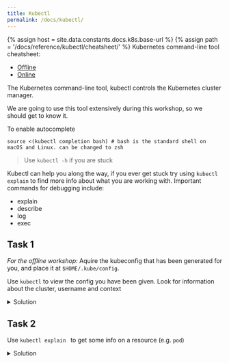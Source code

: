 ```yaml
---
title: Kubectl
permalink: /docs/kubectl/
---
```


{% assign host = site.data.constants.docs.k8s.base-url %}
{% assign path = '/docs/reference/kubectl/cheatsheet/' %}
Kubernetes command-line tool cheatsheet:
* [Offline]({{host.offline}}{{path}})
* [Online]({{host.online}}{{path}})


The Kubernetes command-line tool, kubectl controls the Kubernetes cluster manager.

We are going to use this tool extensively during this workshop, so we should get to know it.

To enable autocomplete

`source <(kubectl completion bash) # bash is the standard shell on macOS and Linux. can be changed to zsh`

> Use `kubectl -h` if you are stuck

Kubectl can help you along the way, if you ever get stuck try using `kubectl explain`
to find more info about what you are working with.
Important commands for debugging include:
- explain
- describe
- log
- exec


## Task 1

*For the offline workshop:* Aquire the kubeconfig that has been generated for you, and place it at `$HOME/.kube/config`.

Use `kubectl` to view the config you have been given. Look for information about the cluster, username and context

<details>
 <summary>Solution</summary>
 <div markdown="1">

### Solution: View Config

- `kubectl config view`

 </div>
</details>  


## Task 2

Use `kubectl explain ` to get some info on a resource (e.g. `pod`)

<details>
 <summary>Solution</summary>
 <div markdown="1">

### Solution: View Config

- `kubectl explain service`

 </div>
</details>  